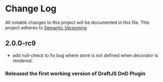 # Change Log

All notable changes to this project will be documented in this file.
This project adheres to [Semantic Versioning](http://semver.org/).

## 2.0.0-rc9
- add null-check to fix bug where store is not defined when decorator is rendered.

### Released the first working version of DraftJS DnD Plugin
